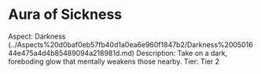 # Aura of Sickness

Aspect: Darkness (../Aspects%20d0baf0eb57fb40d1a0ea6e960f1847b2/Darkness%200501644e475a4d4b85489094a218981d.md)
Description: Take on a dark, foreboding glow that mentally weakens those nearby.
Tier: Tier 2